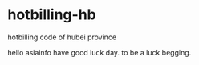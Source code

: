 # hotbilling-hb
hotbilling code of hubei province

hello asiainfo 
have good luck day.
to be a luck begging.
